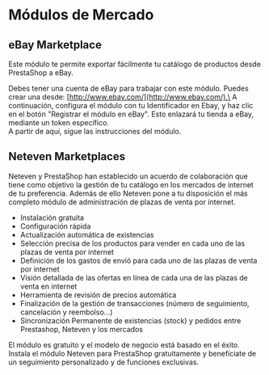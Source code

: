# Módulos de Mercado

## eBay Marketplace <a href="#modulosdemercado-ebaymarketplace" id="modulosdemercado-ebaymarketplace"></a>

Este módulo te permite exportar fácilmente tu catálogo de productos desde PrestaShop a eBay.

Debes tener una cuenta de eBay para trabajar con este módulo. Puedes crear una desde: [http://www.ebay.com/](http://www.ebay.com/).\
&#x20;A continuación, configura el módulo con tu Identificador en Ebay, y haz clic en el botón "Registrar el módulo en eBay". Esto enlazará tu tienda a eBay, mediante un token específico.\
&#x20;A partir de aquí, sigue las instrucciones del módulo.

## Neteven Marketplaces <a href="#modulosdemercado-netevenmarketplaces" id="modulosdemercado-netevenmarketplaces"></a>

Neteven y PrestaShop han establecido un acuerdo de colaboración que tiene como objetivo la gestión de tu catálogo en los mercados de internet de tu preferencia. Además de ello Neteven pone a tu disposición el más completo módulo de administración de plazas de venta por internet.

* Instalación gratuita
* Configuración rápida
* Actualización automática de existencias
* Selección precisa de los productos para vender en cada uno de las plazas de venta por internet
* Definición de los gastos de envió para cada uno de las plazas de venta por internet
* Visión detallada de las ofertas en línea de cada una de las plazas de venta en internet
* Herramienta de revisión de precios automática
* Finalización de la gestión de transacciones (número de seguimiento, cancelación y reembolso...)
* Sincronización Permanente de existencias (stock) y pedidos entre Prestashop, Neteven y los mercados

El módulo es gratuito y el modelo de negocio está basado en el éxito. Instala el módulo Neteven para PrestaShop gratuitamente y benefíciate de un seguimiento personalizado y de funciones exclusivas.

